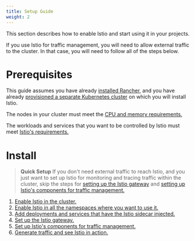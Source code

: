 ```yaml
---
title: Setup Guide
weight: 2
---
```


This section describes how to enable Istio and start using it in your projects.

If you use Istio for traffic management, you will need to allow external traffic to the cluster. In that case, you will need to follow all of the steps below.

# Prerequisites

This guide assumes you have already [installed Rancher,]({{<baseurl>}}/rancher/v2.6/en/installation) and you have already [provisioned a separate Kubernetes cluster]({{<baseurl>}}/rancher/v2.6/en/cluster-provisioning) on which you will install Istio.

The nodes in your cluster must meet the [CPU and memory requirements.]({{<baseurl>}}/rancher/v2.6/en/istio/resources/)

The workloads and services that you want to be controlled by Istio must meet [Istio's requirements.](https://istio.io/docs/setup/additional-setup/requirements/)


# Install

> **Quick Setup** If you don't need external traffic to reach Istio, and you just want to set up Istio for monitoring and tracing traffic within the cluster, skip the steps for [setting up the Istio gateway]({{<baseurl>}}/rancher/v2.6/en/istio/setup/gateway) and [setting up Istio's components for traffic management.]({{<baseurl>}}/rancher/v2.6/en/istio/setup/set-up-traffic-management)

1. [Enable Istio in the cluster.]({{<baseurl>}}/rancher/v2.6/en/istio/setup/enable-istio-in-cluster)
1. [Enable Istio in all the namespaces where you want to use it.]({{<baseurl>}}/rancher/v2.6/en/istio/setup/enable-istio-in-namespace)
1. [Add deployments and services that have the Istio sidecar injected.]({{<baseurl>}}/rancher/v2.6/en/istio/setup/deploy-workloads)
1. [Set up the Istio gateway. ]({{<baseurl>}}/rancher/v2.6/en/istio/setup/gateway)
1. [Set up Istio's components for traffic management.]({{<baseurl>}}/rancher/v2.6/en/istio/setup/set-up-traffic-management)
1. [Generate traffic and see Istio in action.]({{<baseurl>}}/rancher/v2.6/en/istio/setup/view-traffic/ )
